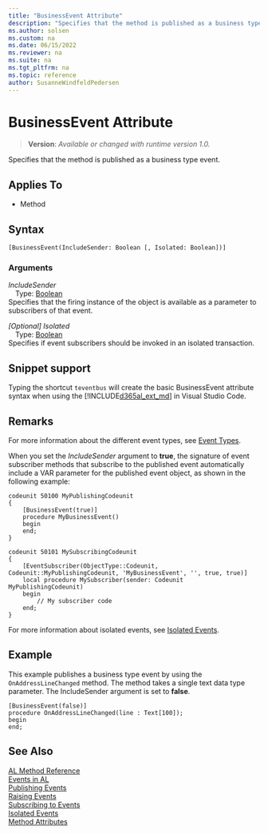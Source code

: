 ```yaml
---
title: "BusinessEvent Attribute"
description: "Specifies that the method is published as a business type event."
ms.author: solsen
ms.custom: na
ms.date: 06/15/2022
ms.reviewer: na
ms.suite: na
ms.tgt_pltfrm: na
ms.topic: reference
author: SusanneWindfeldPedersen
---
```

[//]: # (START>DO_NOT_EDIT)
[//]: # (IMPORTANT:Do not edit any of the content between here and the END>DO_NOT_EDIT.)
[//]: # (Any modifications should be made in the .xml files in the ModernDev repo.)

# BusinessEvent Attribute
> **Version**: _Available or changed with runtime version 1.0._

Specifies that the method is published as a business type event.


## Applies To

- Method


## Syntax

```AL
[BusinessEvent(IncludeSender: Boolean [, Isolated: Boolean])]
```

### Arguments
*IncludeSender*  
&emsp;Type: [Boolean](../methods-auto/boolean/boolean-data-type.md)  
Specifies that the firing instance of the object is available as a parameter to subscribers of that event.  

*[Optional] Isolated*  
&emsp;Type: [Boolean](../methods-auto/boolean/boolean-data-type.md)  
Specifies if event subscribers should be invoked in an isolated transaction.  

[//]: # (IMPORTANT: END>DO_NOT_EDIT)

## Snippet support
Typing the shortcut `teventbus` will create the basic BusinessEvent attribute syntax when using the [!INCLUDE[d365al_ext_md](../../includes/d365al_ext_md.md)] in Visual Studio Code.

## Remarks
For more information about the different event types, see [Event Types](../devenv-event-types.md).

When you set the *IncludeSender* argument to **true**, the signature of event subscriber methods that subscribe to the published event automatically include a VAR parameter for the published event object, as shown in the following example:

```AL
codeunit 50100 MyPublishingCodeunit
{
    [BusinessEvent(true)]
    procedure MyBusinessEvent()
    begin
    end;
}

codeunit 50101 MySubscribingCodeunit
{
    [EventSubscriber(ObjectType::Codeunit, Codeunit::MyPublishingCodeunit, 'MyBusinessEvent', '', true, true)]
    local procedure MySubscriber(sender: Codeunit MyPublishingCodeunit)
    begin
        // My subscriber code
    end;
}
```

For more information about isolated events, see [Isolated Events](../devenv-events-isolated.md).

## Example
This example publishes a business type event by using the `OnAddressLineChanged` method. The method takes a single text data type parameter. The IncludeSender argument is set to **false**.

```AL
[BusinessEvent(false)] 
procedure OnAddressLineChanged(line : Text[100]);
begin    
end;
```  

## See Also  
[AL Method Reference](../methods-auto/library.md)  
[Events in AL](../devenv-events-in-al.md)  
[Publishing Events](../devenv-publishing-events.md)   
[Raising Events](../devenv-raising-events.md)   
[Subscribing to Events](../devenv-subscribing-to-events.md)   
[Isolated Events](../devenv-events-isolated.md)  
[Method Attributes](devenv-method-attributes.md)